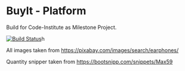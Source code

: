 # BuyIt - Platform

Build for Code-Institute as Milestone Project.

[![Build Status](https://travis-ci.org/gello94/buyit.svg?branch=master)](https://travis-ci.org/gello94/buyit)h


All images taken from https://pixabay.com/images/search/earphones/

Quantity snipper taken from https://bootsnipp.com/snippets/Max59

